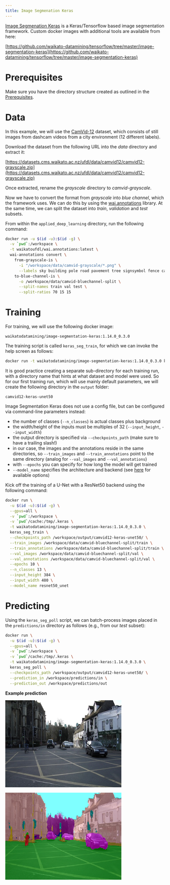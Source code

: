 ```yaml
---
title: Image Segmenation Keras
---
```


[Image Segmenation Keras](https://github.com/divamgupta/image-segmentation-keras) is a Keras/Tensorflow
based image segmentation framework. Custom docker images with additional tools are available from here:

[https://github.com/waikato-datamining/tensorflow/tree/master/image-segmentation-keras](https://github.com/waikato-datamining/tensorflow/tree/master/image-segmentation-keras)


# Prerequisites
Make sure you have the directory structure created as outlined in the [Prerequisites](../prerequisites.md).


# Data

In this example, we will use the [CamVid-12](https://datasets.cms.waikato.ac.nz/ufdl/camvid12/)
dataset, which consists of still images from dashcam videos from a city environment (12 different labels).

Download the dataset from the following URL into the *data* directory and extract it:

[https://datasets.cms.waikato.ac.nz/ufdl/data/camvid12/camvid12-grayscale.zip](https://datasets.cms.waikato.ac.nz/ufdl/data/camvid12/camvid12-grayscale.zip)

Once extracted, rename the *grayscale* directory to *camvid-grayscale*.

Now we have to convert the format from *grayscale* into *blue channel*, which the framework uses.
We can do this by using the [wai.annotations](https://github.com/waikato-ufdl/wai-annotations) library. 
At the same time, we can split the dataset into *train*, *validation* and *test* subsets.

From within the `applied_deep_learning` directory, run the following command:

```bash
docker run -u $(id -u):$(id -g) \
  -v `pwd`:/workspace \
  -t waikatoufdl/wai.annotations:latest \
  wai-annotations convert \
    from-grayscale-is \
      -i "/workspace/data/camvid-grayscale/*.png" \
      --labels sky building pole road pavement tree signsymbol fence car pedestrian bicyclist unlabelled \
    to-blue-channel-is \
      -o /workspace/data/camvid-bluechannel-split \
      --split-names train val test \
      --split-ratios 70 15 15
```


# Training

For training, we will use the following docker image:

```
waikatodatamining/image-segmentation-keras:1.14.0_0.3.0
```

The training script is called `keras_seg_train`, for which we can invoke the help screen as follows:

```bash
docker run -t waikatodatamining/image-segmentation-keras:1.14.0_0.3.0 keras_seg_train --help 
```

It is good practice creating a separate sub-directory for each training run, with a directory name that hints at
what dataset and model were used. So for our first training run, which will use mainly default parameters, we will 
create the following directory in the `output` folder:

```
camvid12-keras-unet50
```

Image Segmentation Keras does not use a config file, but can be configured via command-line parameters
instead:

* the number of classes (`--n_classes`) is actual classes plus background 
* the width/height of the inputs must be multiples of 32 (`--input_height`, `--input_width`) 
* the output directory is specified via `--checkpoints_path` (make sure to have a trailing slash!) 
* in our case, the images and the annotations reside in the same directories, so `--train_images` and `--train_annotations` 
  point to the same directory (analog for `--val_images` and `--val_annotations`)
* with `--epochs` you can specify for how long the model will get trained
* `--model_name` specifies the architecture and backend (see [here](https://github.com/divamgupta/image-segmentation-keras#models) for available options)

Kick off the training of a U-Net with a ResNet50 backend using the following command:

```bash
docker run \
  -u $(id -u):$(id -g) \
  --gpus=all \
  -v `pwd`:/workspace \
  -v `pwd`/cache:/tmp/.keras \
  -t waikatodatamining/image-segmentation-keras:1.14.0_0.3.0 \
  keras_seg_train \
  --checkpoints_path /workspace/output/camvid12-keras-unet50/ \
  --train_images /workspace/data/camvid-bluechannel-split/train \
  --train_annotations /workspace/data/camvid-bluechannel-split/train \
  --val_images /workspace/data/camvid-bluechannel-split/val \
  --val_annotations /workspace/data/camvid-bluechannel-split/val \
  --epochs 10 \
  --n_classes 13 \
  --input_height 384 \
  --input_width 480 \
  --model_name resnet50_unet
```


# Predicting

Using the `keras_seg_poll` script, we can batch-process images placed in the `predictions/in` directory
as follows (e.g., from our *test* subset): 

```bash
docker run \
  -u $(id -u):$(id -g) \
  --gpus=all \
  -v `pwd`:/workspace \
  -v `pwd`/cache:/tmp/.keras \
  -t waikatodatamining/image-segmentation-keras:1.14.0_0.3.0 \
  keras_seg_poll \
  --checkpoints_path /workspace/output/camvid12-keras-unet50/ \
  --prediction_in /workspace/predictions/in \
  --prediction_out /workspace/predictions/out
```

**Example prediction**

![Screenshot](img/isk-0016E5_05310.png) 

![Screenshot](img/isk-0016E5_05310-overlay.png)
